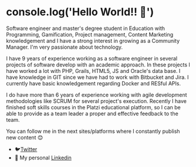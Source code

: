 # console.log('Hello World!! 👋')
Software engineer and master's degree student in Education with Programming, Gamification, Project management, Content Marketing knowledgement and I have a strong interest in growing as a Community Manager. I'm very passionate about technology. 

I have 9 years of experience working as a software engineer in several projects of software develop with an academic approach. In these projects I have worked a lot with PHP, Grails, HTML5, JS and Oracle's data base. I have knowledge in GIT since we have had to work with Bitbucket and Jira. I currently have basic knowledgement regarding Docker and RESful APIs.

I do have more than 6 years of experience working with agile development methodologies like SCRUM for several project's execution. Recently I have finished soft skills courses in the Platzi educational platform, so I can be able to provide as a team leader a proper and effective feedback to the team.

You can follow me in the next sites/platforms where I constantly publish new content 😊
- 🐦[Twitter](https://www.twitter.com/vidamrr "Twitter profile")
- 💼 My personal [Linkedin](https://www.linkedin.com/in/bamarin/)
